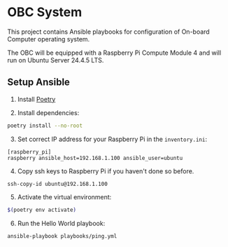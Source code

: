 # OBC System

This project contains Ansible playbooks for configuration of On-board Computer operating system.

The OBC will be equipped with a Raspberry Pi Compute Module 4 and will run on Ubuntu Server 24.4.5 LTS.


## Setup Ansible

1. Install [Poetry](https://python-poetry.org/docs/#installing-with-the-official-installer)

2. Install dependencies:
```bash
poetry install --no-root
```

3. Set correct IP address for your Raspberry Pi in the `inventory.ini`:
```
[raspberry_pi]
raspberry ansible_host=192.168.1.100 ansible_user=ubuntu
```

4. Copy ssh keys to Raspberry Pi if you haven't done so before.
```
ssh-copy-id ubuntu@192.168.1.100
```

5. Activate the virtual environment:
```bash
$(poetry env activate)
```

6. Run the Hello World playbook:
```bash
ansible-playbook playbooks/ping.yml
```
